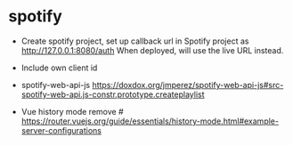 # spotify

* Create spotify project, set up callback url in Spotify project as http://127.0.0.1:8080/auth
When deployed, will use the live URL instead.

* Include own client id  

* spotify-web-api-js https://doxdox.org/jmperez/spotify-web-api-js#src-spotify-web-api.js-constr.prototype.createplaylist

* Vue history mode remove #
https://router.vuejs.org/guide/essentials/history-mode.html#example-server-configurations

